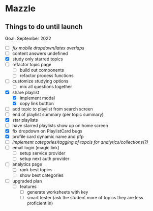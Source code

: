 # Mazzle

## Things to do until launch

Goal: September 2022

- [ ] _fix mobile dropdown/latex overlaps_
- [ ] content answers undefined
- [x] study only starred topics
- [ ] refactor topic page
  - [ ] build out components
  - [ ] refactor process functions
- [ ] customize studying options
  - [ ] mix all questions together
- [x] share playlist
  - [x] implement modal
  - [x] copy link buttton
- [ ] add topic to playlist from search screen
- [ ] end of playlist summary (per topic summary)
- [x] star playlists
- [ ] have starred playlists show up on home screen
- [x] fix dropdown on PlaylistCard bugs
- [x] profile card dynamic name and pfp
- [ ] _implement categories/tagging of topcis for analytics/collections(?)_
- [ ] email login (magic link)
  - [ ] setup service provider
  - [ ] setup next auth provider
- [ ] analytics page
  - [ ] rank best topics
  - [ ] show best categories
- [ ] upgraded plan
  - [ ] features
    - [ ] generate worksheets with key
    - [ ] smart tester (ask the student more of topics they are less proficient in)
